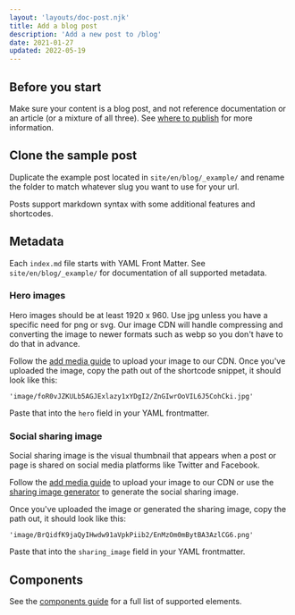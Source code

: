 ```yaml
---
layout: 'layouts/doc-post.njk'
title: Add a blog post
description: 'Add a new post to /blog'
date: 2021-01-27
updated: 2022-05-19
---
```


## Before you start

Make sure your content is a blog post, and not reference documentation or an article (or a mixture of all three). 
See [where to publish](/docs/handbook/where-to-publish) for more information.

## Clone the sample post

Duplicate the example post located in `site/en/blog/_example/` and
rename the folder to match whatever slug you want to use for your url.

Posts support markdown syntax with some additional features and shortcodes.

## Metadata

Each `index.md` file starts with YAML Front Matter. See
`site/en/blog/_example/` for documentation of all supported metadata.

### Hero images

Hero images should be at least 1920 x 960. Use jpg unless you have a specific
need for png or svg. Our image CDN will handle compressing and converting the
image to newer formats such as webp so you don't have to do that in advance.

Follow the [add media guide](/docs/handbook/how-to/add-media/) to upload your
image to our CDN. Once you've uploaded the image, copy the path out of the
shortcode snippet, it should look like this:

`'image/foR0vJZKULb5AGJExlazy1xYDgI2/ZnGIwrOoVIL6J5CohCki.jpg'`

Paste that into the `hero` field in your YAML frontmatter.

### Social sharing image 

Social sharing image is the visual thumbnail that appears when a post or page 
is shared on social media platforms like Twitter and Facebook.

Follow the [add media guide](/docs/handbook/how-to/add-media/) to upload your
image to our CDN or use the [sharing image generator](https://web-dev-uploads.web.app/sharing-image-generator)
to generate the social sharing image. 

Once you've uploaded the image or generated the sharing image, copy the path out,
it should look like this:

`'image/BrQidfK9jaQyIHwdw91aVpkPiib2/EnMzOm0mBytBA3AzlCG6.png'`

Paste that into the `sharing_image` field in your YAML frontmatter.

## Components

See the [components guide](/docs/handbook/components/) for a full list of
supported elements.
